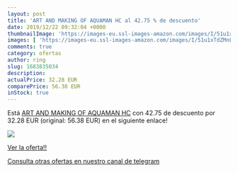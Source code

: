 ```yaml
---
layout: post
title: 'ART AND MAKING OF AQUAMAN HC al 42.75 % de descuento'
date: 2019/12/22 09:32:04 +0000
thumbnailImage: 'https://images-eu.ssl-images-amazon.com/images/I/51u1xTdZMnL._SL200_.jpg'
images: [ 'https://images-eu.ssl-images-amazon.com/images/I/51u1xTdZMnL._SL200_.jpg' ]
comments: true
category: ofertas
author: ring
slug: 1683835034
description:
actualPrice: 32.28 EUR
comparePrice: 56.38 EUR
inStock: true
---
```


Está [ART AND MAKING OF AQUAMAN HC](https://www.amazon.com/dp/1683835034/?tag=redken08-20) con 42.75 de descuento por 32.28 EUR (original: 56.38 EUR) en el siguiente enlace!

[![](https://images-eu.ssl-images-amazon.com/images/I/51u1xTdZMnL._SL200_.jpg)](https://www.amazon.com/dp/1683835034/?tag=redken08-20)

[Ver la oferta!!](https://www.amazon.com/dp/1683835034/?tag=redken08-20)

[Consulta otras ofertas en nuestro canal de telegram](https://t.me/s/ofertas25)
